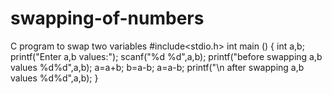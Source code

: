 # swapping-of-numbers
C program to swap two variables
#include<stdio.h>
int main ()
{
	int a,b;
	printf("Enter a,b values:");
	scanf("%d %d",a,b);
	printf("before swapping a,b values %d%d",a,b);
	a=a+b;
	b=a-b;
	a=a-b;
	printf("\n after swapping a,b values %d%d",a,b);
}



